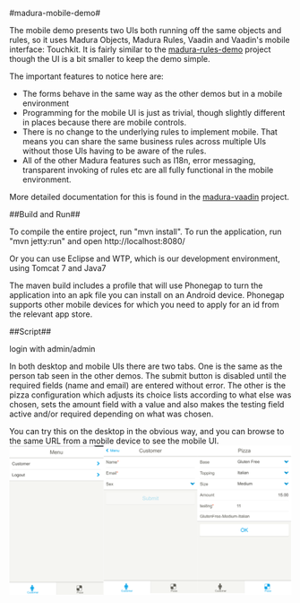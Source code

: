 #madura-mobile-demo#

The mobile demo presents two UIs both running off the same objects and rules, so it uses Madura Objects, Madura Rules, Vaadin and Vaadin's mobile interface: Touchkit. It is fairly similar to the [madura-rules-demo](../madura-rules-demo/README.md) project though the UI is a bit smaller to keep the demo simple.

The important features to notice here are:

 * The forms behave in the same way as the other demos but in a mobile environment
 * Programming for the mobile UI is just as trivial, though slightly different in places because there are mobile controls.
 * There is no change to the underlying rules to implement mobile. That means you can share the same business rules across multiple UIs without those UIs having to be aware of the rules.
 * All of the other Madura features such as I18n, error messaging, transparent invoking of rules etc are all fully functional in the mobile environment.

More detailed documentation for this is found in the [madura-vaadin](../madura-vaadin/README.md) project.

##Build and Run##

To compile the entire project, run "mvn install".
To run the application, run "mvn jetty:run" and open http://localhost:8080/

Or you can use Eclipse and WTP, which is our development environment, using Tomcat 7 and Java7

The maven build includes a profile that will use Phonegap to turn the application into an apk file you can install on an Android device. Phonegap supports
other mobile devices for which you need to apply for an id from the relevant app store.

##Script##

login with admin/admin

In both desktop and mobile UIs there are two tabs. One is the same as the person tab seen in the other demos. The submit button is disabled until the
required fields (name and email) are entered without error. The other is the pizza configuration which adjusts its choice lists according to what else
was chosen, sets the amount field with a value and also makes the testing field active and/or required depending on what was chosen.

You can try this on the desktop in the obvious way, and you can browse to the same URL from a mobile device to see the mobile UI.
![Mobile UI on a Samsung S4](../madura-vaadin/docs/images/MobileDemo.png)
